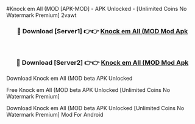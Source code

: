 #Knock em All (MOD [APK-MOD] - APK Unlocked - [Unlimited Coins No Watermark Premium] 2vawt



<div align="center">

<h3>🔴 Download [Server1] 👉👉 <a href="https://momento.my/?title=Knock_em_All_(MOD">Knock em All (MOD Mod Apk</a></h3><br>

<h3>🔴 Download [Server2] 👉👉 <a href="https://momento.my/?title=Knock_em_All_(MOD">Knock em All (MOD Mod Apk</a></h3>
</div>



Download Knock em All (MOD beta APK Unlocked

Free Knock em All (MOD beta APK Unlocked [Unlimited Coins No Watermark Premium]

Download Knock em All (MOD beta APK Unlocked [Unlimited Coins No Watermark Premium] Mod For Android
